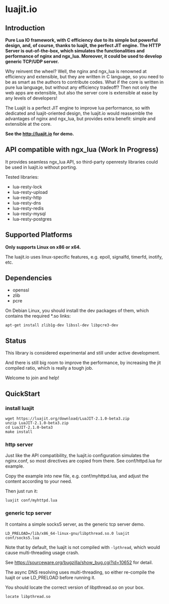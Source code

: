 # luajit.io

## Introduction

**Pure Lua IO framework, with C efficiency due to its simple but powerful design, and, of course, thanks to luajit, the perfect JIT engine. The HTTP Server is out-of-the-box, which simulates the functionalities and performance of nginx and ngx_lua. Moreover, it could be used to develop generic TCP/UDP server.**

Why reinvent the wheel? Well, the nginx and ngx_lua is renowned at efficiency and extensible, but they are written in C language, so you need to be as smart as the authors to contribute codes. What if the core is written in pure lua language, but without any efficiency tradeoff? Then not only the web apps are extensible, but also the server core is extensible at ease by any levels of developers!

The Luajit is a perfect JIT engine to improve lua performance, so with dedicated and luajit-oriented design, the luajit.io would reassemble the advantages of nginx and ngx_lua, but provides extra benefit: simple and extensible at the core.

**See the http://luajit.io for demo.**

## API compatible with ngx_lua (Work In Progress)

It provides seamless ngx_lua API, so third-party openresty libraries could be used in luajit.io without porting.

Tested libraries:

* lua-resty-lock
* lua-resty-upload
* lua-resty-http
* lua-resty-dns
* lua-resty-redis
* lua-resty-mysql
* lua-resty-postgres

## Supported Platforms

**Only supports Linux on x86 or x64.**

The luajit.io uses linux-specific features, e.g. epoll, signalfd, timerfd, inotify, etc.

## Dependencies

* openssl
* zlib
* pcre

On Debian Linux, you should install the dev packages of them, which contains the required *.so links:

``` shell
apt-get install zlib1g-dev libssl-dev libpcre3-dev
```

## Status

This library is considered experimental and still under active development.

And there is still big room to improve the performance, by increasing the jit compiled ratio, which is really a tough job.

Welcome to join and help!

## QuickStart

### install luajit

```
wget https://luajit.org/download/LuaJIT-2.1.0-beta3.zip
unzip LuaJIT-2.1.0-beta3.zip
cd LuaJIT-2.1.0-beta3
make install
```

### http server

Just like the API compatibility, the luajit.io configuration simulates the nginx.conf, so most directives are copied from there.
See conf/httpd.lua for example.

Copy the example into new file, e.g. conf/myhttpd.lua, and adjust the content according to your need.

Then just run it:

``` shell
luajit conf/myhttpd.lua
```

### generic tcp server

It contains a simple socks5 server, as the generic tcp server demo.

``` shell
LD_PRELOAD=/lib/x86_64-linux-gnu/libpthread.so.0 luajit conf/socks5.lua
```

Note that by default, the luajit is not compiled with `-lpthread`, which would cause multi-threading usage crash.

See https://sourceware.org/bugzilla/show_bug.cgi?id=10652 for detail.

The async DNS resolving uses multi-threading, so either re-compile the luajit or use LD_PRELOAD before running it.

You should locate the correct version of libpthread.so on your box.

``` shell
locate libpthread.so
```
